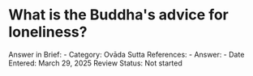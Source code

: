 # What is the Buddha's advice for loneliness?

Answer in Brief: -
 Category: Ovāda
Sutta References: -
Answer: -
Date Entered: March 29, 2025
Review Status: Not started
